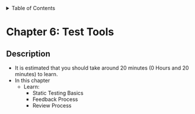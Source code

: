 <details>
  <summary>Table of Contents</summary>
  <ul>
    <li><a href="/README.md">Home</a></li>
    <li><a href="../Chapter 1/Chapter_1_Home.md">Chapter 1</a></li>
    <li><a href="../Chapter 2/Chapter_2_Home.md">Chapter 2</a></li>
    <li><a href="../Chapter 3/Chapter_3_Home.md">Chapter 3</a></li>
    <li><a href="../Chapter 4/Chapter_4_Home.md">Chapter 4</a></li>
    <li><a href="../Chapter 5/Chapter_5_Home.md">Chapter 5</a></li>
    <li>a href="../Chapter 1/
  </ul>
</details>

# Chapter 6: Test Tools

## Description

- It is estimated that you should take around 20 minutes (0 Hours and 20 minutes) to learn.
- In this chapter
  - Learn:
    - Static Testing Basics
    - Feedback Process
    - Review Process
